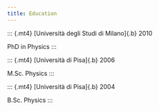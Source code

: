 ```yaml
---
title: Education
---
```


::: {.mt4}
[Università degli Studi di Milano]{.b} 2010

PhD in Physics
:::

::: {.mt4}
[Università di Pisa]{.b} 2006

M.Sc. Physics
:::

::: {.mt4}
[Università di Pisa]{.b} 2004

B.Sc. Physics
:::
